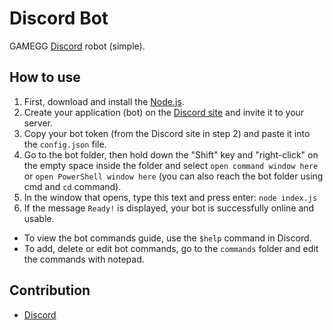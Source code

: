 # Discord Bot
GAMEGG [Discord](https://discord.com) robot (simple).

## How to use
1. First, download and install the [Node.js](https://nodejs.org/en/).
2. Create your application (bot) on the [Discord site](https://discord.com/developers/applications) and invite it to your server.
3. Copy your bot token (from the Discord site in step 2) and paste it into the `config.json` file.
4. Go to the bot folder, then hold down the "Shift" key and "right-click" on the empty space inside the folder and select `open command window here` or `open PowerShell window here` (you can also reach the bot folder using cmd and `cd` command).
5. In the window that opens, type this text and press enter: `node index.js`
6. If the message `Ready!` is displayed, your bot is successfully online and usable.

- To view the bot commands guide, use the `$help` command in Discord.
- To add, delete or edit bot commands, go to the `commands` folder and edit the commands with notepad.

## Contribution
- [Discord](https://discord.gg/2JjvhAk)
